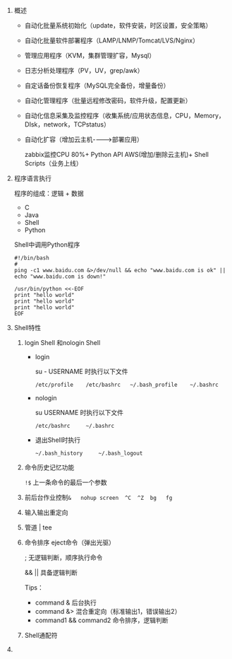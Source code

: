 1. 概述

   - 自动化批量系统初始化（update，软件安装，时区设置，安全策略）

   - 自动化批量软件部署程序（LAMP/LNMP/Tomcat/LVS/Nginx）

   - 管理应用程序（KVM，集群管理扩容，Mysql）

   - 日志分析处理程序（PV，UV，grep/awk）

   - 自定话备份恢复程序（MySQL完全备份，增量备份）

   - 自动化管理程序（批量远程修改密码，软件升级，配置更新）

   - 自动化信息采集及监控程序（收集系统/应用状态信息，CPU，Memory，DIsk，network，TCPstatus）

   - 自动化扩容（增加云主机---->部署应用）

     zabbix监控CPU 80%+   Python API AWS(增加/删除云主机)+ Shell Scripts（业务上线）

2. 程序语言执行

   程序的组成：逻辑 + 数据

   - C
   - Java
   - Shell
   - Python

   Shell中调用Python程序

   ```shell
   #!/bin/bash
   #
   ping -c1 www.baidu.com &>/dev/null && echo "www.baidu.com is ok" || echo "www.baidu.com is down!"
   
   /usr/bin/python <<-EOF
   print "hello world"
   print "hello world"
   print "hello world"
   EOF
   
   ```

   

3. Shell特性

   1. login Shell  和nologin Shell

      - login

        su - USERNAME 时执行以下文件

        `/etc/profile    /etc/bashrc   ~/.bash_profile    ~/.bashrc`

      - nologin

        su   USERNAME 时执行以下文件

        `/etc/bashrc     ~/.bashrc`

      - 退出Shell时执行

        `~/.bash_history     ~/.bash_logout`

   2. 命令历史记忆功能

      `!$`  上一条命令的最后一个参数

   3. 前后台作业控制`&   nohup screen  ^C  ^Z  bg   fg `

   4. 输入输出重定向

   5. 管道  |   tee

   6. 命令排序       eject命令（弹出光驱）

      ;    无逻辑判断，顺序执行命令

      &&     ||    具备逻辑判断

      Tips：

      - command   &    后台执行
      - command   &>   混合重定向（标准输出1，错误输出2）
      - command1   &&  command2     命令排序，逻辑判断

   7. Shell通配符

4. 

   

